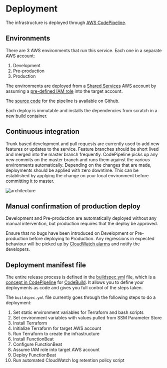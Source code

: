 # Deployment

The infrastructure is deployed through [AWS CodePipeline](https://aws.amazon.com/codepipeline/#:~:text=AWS%20CodePipeline%20is%20a%20fully,reliable%20application%20and%20infrastructure%20updates.).

## Environments

There are 3 AWS environments that run this service. Each one in a separate AWS account:

1. Development
2. Pre-production
3. Production

The environments are deployed from a [Shared Services](https://github.com/ministryofjustice/staff-device-shared-services-infrastructure) AWS account by assuming a [pre-defined IAM role](https://docs.aws.amazon.com/IAM/latest/UserGuide/tutorial_cross-account-with-roles.html) into the target account.

The [source code](https://github.com/ministryofjustice/staff-device-shared-services-infrastructure) for the pipeline is available on Github.

Each deploy is immutable and installs the dependencies from scratch in a new build container.

## Continuous integration

Trunk based development and pull requests are currently used to add new features or updates to the service.
Feature branches should be short lived and merged into the master branch frequently. CodePipeline picks up any new commits on the master branch and runs them against the various environments automatically. Depending on the changes that are made, deployments should be applied with zero downtime. This can be established by applying the change on your local environment before committing it to master.

![architecture](images/ci_flow.png)

## Manual confirmation of production deploy

Development and Pre-production are automatically deployed without any manual intervention, but production requires that the deploy be approved.

Ensure that no bugs have been introduced on Development or Pre-production before deploying to Production. Any regressions in expected behaviour will be picked up by [CloudWatch alarms](./alarms.md) and notify the developers.

## Deployment manifest file

The entire release process is defined in the [buildspec.yml](../buildspec.yml) file, which is a [concept in CodePipeline](https://docs.aws.amazon.com/codebuild/latest/userguide/build-spec-ref.html) for [CodeBuild](https://aws.amazon.com/codebuild/). It allows you to define your deployments as code and gives you full control of the steps taken.

The `buildspec.yml` file currently goes through the following steps to do a deployment:

1. Set static environment variables for Terraform and bash scripts
2. Set environment variables with values pulled from SSM Parameter Store
3. Install Terraform
4. Initialize Terraform for target AWS account
5. Run Terraform to create the infrastructure
6. Install FunctionBeat
7. Configure FunctionBeat
8. Assume IAM role into target AWS account
9. Deploy FunctionBeat
10. Run automated CloudWatch log retention policy script
